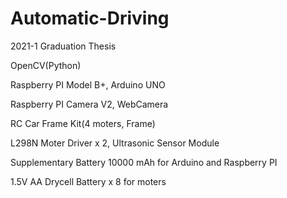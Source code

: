 # Automatic-Driving
2021-1 Graduation Thesis


OpenCV(Python)

Raspberry PI Model B+, Arduino UNO

Raspberry PI Camera V2, WebCamera

RC Car Frame Kit(4 moters, Frame)

L298N Moter Driver x 2, Ultrasonic Sensor Module

Supplementary Battery 10000 mAh for Arduino and Raspberry PI

1.5V AA Drycell Battery x 8 for moters

